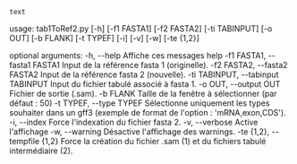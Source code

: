``` python3
text
```

usage: tab1ToRef2.py [-h] [-f1 FASTA1] [-f2 FASTA2] [-ti TABINPUT] [-o OUT]
                     [-b FLANK] [-t TYPEF] [-i] [-v] [-w] [-te {1,2}]

optional arguments:
  -h, --help            Affiche ces messages help
  -f1 FASTA1, --fasta1 FASTA1
                        Input de la référence fasta 1 (originelle).
  -f2 FASTA2, --fasta2 FASTA2
                        Input de la référence fasta 2 (nouvelle).
  -ti TABINPUT, --tabinput TABINPUT
                        Input du fichier tabulé associé à fasta 1.
  -o OUT, --output OUT  Fichier de sortie (.sam).
  -b FLANK              Taille de la fenêtre à sélectionner (par défaut : 50)
  -t TYPEF, --type TYPEF
                        Sélectionne uniquement les types souhaiter dans un
                        gff3 (exemple de format de l'option :
                        'mRNA,exon,CDS').
  -i, --index           Force l'indexation du fichier fasta 2.
  -v, --verbose         Active l'affichage
  -w, --warning         Désactive l'affichage des warnings.
  -te {1,2}, --tempfile {1,2}
                        Force la création du fichier .sam (1) et du fichiers
                        tabulé intermédiaire (2).
